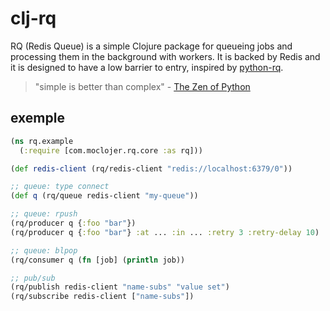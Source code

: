 # clj-rq

RQ (Redis Queue) is a simple Clojure package for queueing jobs and processing them in the background with workers. It is backed by Redis and it is designed to have a low barrier to entry, inspired by [python-rq](https://python-rq.org).

> "simple is better than complex" - [The Zen of Python](https://peps.python.org/pep-0020/)


## exemple

```clojure
(ns rq.example
  (:require [com.moclojer.rq.core :as rq]))

(def redis-client (rq/redis-client "redis://localhost:6379/0"))

;; queue: type connect
(def q (rq/queue redis-client "my-queue"))

;; queue: rpush
(rq/producer q {:foo "bar"})
(rq/producer q {:foo "bar"} :at ... :in ... :retry 3 :retry-delay 10)

;; queue: blpop
(rq/consumer q (fn [job] (println job))

;; pub/sub
(rq/publish redis-client "name-subs" "value set")
(rq/subscribe redis-client ["name-subs"])
```
